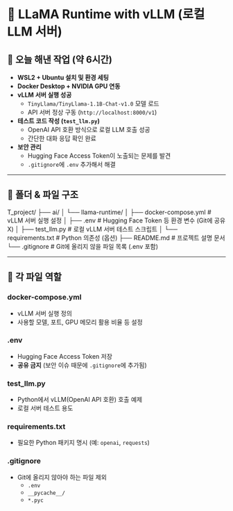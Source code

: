 # 🚀 LLaMA Runtime with vLLM (로컬 LLM 서버)

## 📌 오늘 해낸 작업 (약 6시간)
- **WSL2 + Ubuntu 설치 및 환경 세팅**
- **Docker Desktop + NVIDIA GPU 연동**
- **vLLM 서버 실행 성공**
  - `TinyLlama/TinyLlama-1.1B-Chat-v1.0` 모델 로드
  - API 서버 정상 구동 (`http://localhost:8000/v1`)
- **테스트 코드 작성 (`test_llm.py`)**
  - OpenAI API 호환 방식으로 로컬 LLM 호출 성공
  - 간단한 대화 응답 확인 완료
- **보안 관리**
  - Hugging Face Access Token이 노출되는 문제를 발견
  - `.gitignore`에 `.env` 추가해서 해결

---

## 📂 폴더 & 파일 구조

T_project/
├── ai/
│ └── llama-runtime/
│ ├── docker-compose.yml # vLLM 서버 실행 설정
│ ├── .env # Hugging Face Token 등 환경 변수 (Git에 공유 X)
│ ├── test_llm.py # 로컬 vLLM 서버 테스트 스크립트
│ └── requirements.txt # Python 의존성 (옵션)
├── README.md # 프로젝트 설명 문서
└── .gitignore # Git에 올리지 않을 파일 목록 (.env 포함)

---

## 📝 각 파일 역할

### **docker-compose.yml**
- vLLM 서버 실행 정의
- 사용할 모델, 포트, GPU 메모리 활용 비율 등 설정

### **.env**
- Hugging Face Access Token 저장
- **공유 금지** (보안 이슈 때문에 `.gitignore`에 추가됨)

### **test_llm.py**
- Python에서 vLLM(OpenAI API 호환) 호출 예제
- 로컬 서버 테스트 용도

### **requirements.txt**
- 필요한 Python 패키지 명시 (예: `openai`, `requests`)

### **.gitignore**
- Git에 올리지 않아야 하는 파일 제외  
  - `.env`  
  - `__pycache__/`  
  - `*.pyc`  
